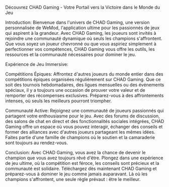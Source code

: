 Découvrez CHAD Gaming - Votre Portail vers la Victoire dans le Monde du Jeu

Introduction: Bienvenue dans l'univers de CHAD Gaming, une version personnalisée de WeMod, l'application ultime pour les passionnés de jeux qui aspirent à la grandeur. Avec CHAD Gaming, les joueurs sont invités à rejoindre une communauté dynamique où seuls les champions s'affrontent. Que vous soyez un joueur chevronné ou que vous aspiriez simplement à perfectionner vos compétences, CHAD Gaming vous offre les outils, les ressources et la communauté nécessaires pour dominer le jeu.

Expérience de Jeu Immersive:

Compétitions Épiques: Affrontez d'autres joueurs du monde entier dans des compétitions épiques organisées régulièrement sur CHAD Gaming. Que ce soit des tournois hebdomadaires, des ligues mensuelles ou des événements spéciaux, il y a toujours une occasion de prouver votre valeur et de remporter des récompenses exclusives. Préparez-vous à des affrontements intenses, où seuls les meilleurs pourront triompher.

Communauté Active: Rejoignez une communauté de joueurs passionnés qui partagent votre enthousiasme pour le jeu. Avec des forums de discussion, des salons de chat en direct et des fonctionnalités sociales intégrées, CHAD Gaming offre un espace où vous pouvez interagir, échanger des conseils et former des alliances avec d'autres joueurs partageant les mêmes idées. Faites partie d'une famille de champions où le soutien et la camaraderie sont toujours au rendez-vous.

Conclusion: Avec CHAD Gaming, vous avez la chance de devenir le champion que vous avez toujours rêvé d'être. Plongez dans une expérience de jeu ultime, où la compétition est féroce, les conseils sont précieux et la communauté est solidaire. Téléchargez dès maintenant CHAD Gaming et préparez-vous à dominer le jeu comme jamais auparavant. Là où les champions s'affrontent, une seule règle prévaut : être le meilleur.
